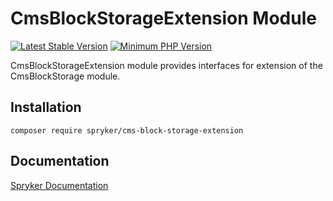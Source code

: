 # CmsBlockStorageExtension Module
[![Latest Stable Version](https://poser.pugx.org/spryker/cms-block-storage-extension/v/stable.svg)](https://packagist.org/packages/spryker/cms-block-storage-extension)
[![Minimum PHP Version](https://img.shields.io/badge/php-%3E%3D%208.0-8892BF.svg)](https://php.net/)

CmsBlockStorageExtension module provides interfaces for extension of the CmsBlockStorage module.

## Installation

```
composer require spryker/cms-block-storage-extension
```

## Documentation

[Spryker Documentation](https://docs.spryker.com)
